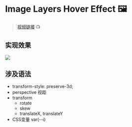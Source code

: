 # Image Layers Hover Effect 🖼

> [视频链接](https://www.youtube.com/watch?v=C-FT0znGGHw) 📺



## 实现效果

![](https://picgo-bed-1305701422.cos.ap-shanghai.myqcloud.com/picgo/20210802113922_Image%20Layers%20Hover.gif)



## 涉及语法

+ transform-style: preserve-3d;
+ perspective 视距
+ transform
  + rotate
  + skew
  + translateX, translateY
+ CSS变量  var(--i)